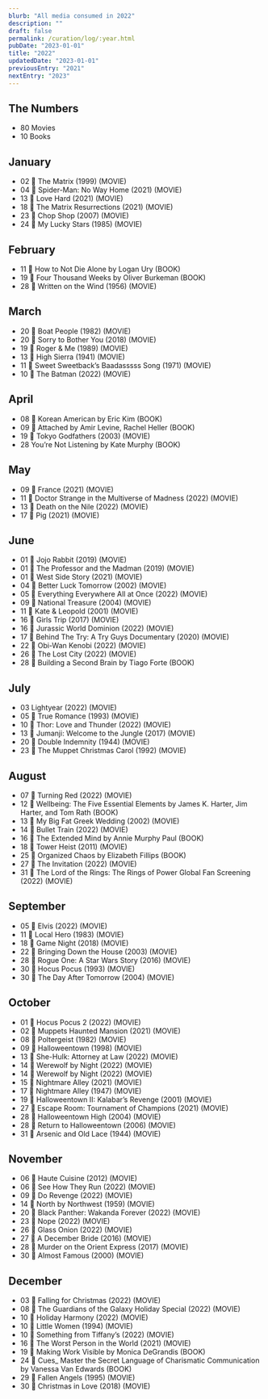 ```yaml
---
blurb: "All media consumed in 2022"
description: ""
draft: false
permalink: /curation/log/:year.html
pubDate: "2023-01-01"
title: "2022"
updatedDate: "2023-01-01"
previousEntry: "2021"
nextEntry: "2023"
---
```


## The Numbers

- 80 Movies
- 10 Books

## January

- 02 🎥 The Matrix (1999) (MOVIE)
- 04 🎥 Spider-Man: No Way Home (2021) (MOVIE)
- 13 🎥 Love Hard (2021) (MOVIE)
- 18 🎥 The Matrix Resurrections (2021) (MOVIE)
- 23 🎥 Chop Shop (2007) (MOVIE)
- 24 🎥 My Lucky Stars (1985) (MOVIE)

## February

- 11 📕 How to Not Die Alone by Logan Ury (BOOK)
- 19 📕 Four Thousand Weeks by Oliver Burkeman (BOOK)
- 28 🎥 Written on the Wind (1956) (MOVIE)

## March

- 20 🎥 Boat People (1982) (MOVIE)
- 20 🎥 Sorry to Bother You (2018) (MOVIE)
- 19 🎥 Roger & Me (1989) (MOVIE)
- 13 🎥 High Sierra (1941) (MOVIE)
- 11 🎥 Sweet Sweetback’s Baadasssss Song (1971) (MOVIE)
- 10 🎥 The Batman (2022) (MOVIE)

## April

- 08 📕 Korean American by Eric Kim (BOOK)
- 09 📕 Attached by Amir Levine, Rachel Heller (BOOK)
- 19 🎥 Tokyo Godfathers (2003) (MOVIE)
- 28 You’re Not Listening by Kate Murphy (BOOK)

## May

- 09 🎥 France (2021) (MOVIE)
- 11 🎥 Doctor Strange in the Multiverse of Madness (2022) (MOVIE)
- 13 🎥 Death on the Nile (2022) (MOVIE)
- 17 🎥 Pig (2021) (MOVIE)

## June

- 01 🎥 Jojo Rabbit (2019) (MOVIE)
- 01 🎥 The Professor and the Madman (2019) (MOVIE)
- 01 🎥 West Side Story (2021) (MOVIE)
- 04 🎥 Better Luck Tomorrow (2002) (MOVIE)
- 05 🎥 Everything Everywhere All at Once (2022) (MOVIE)
- 09 🎥 National Treasure (2004) (MOVIE)
- 11 🎥 Kate & Leopold (2001) (MOVIE)
- 16 🎥 Girls Trip (2017) (MOVIE)
- 16 🎥 Jurassic World Dominion (2022) (MOVIE)
- 17 🎥 Behind The Try: A Try Guys Documentary (2020) (MOVIE)
- 22 🎥 Obi-Wan Kenobi (2022) (MOVIE)
- 26 🎥 The Lost City (2022) (MOVIE)
- 28 📕 Building a Second Brain by Tiago Forte (BOOK)

## July

- 03 Lightyear (2022) (MOVIE)
- 05 🎥 True Romance (1993) (MOVIE)
- 10 🎥 Thor: Love and Thunder (2022) (MOVIE)
- 13 🎥 Jumanji: Welcome to the Jungle (2017) (MOVIE)
- 20 🎥 Double Indemnity (1944) (MOVIE)
- 23 🎥 The Muppet Christmas Carol (1992) (MOVIE)

## August

- 07 🎥 Turning Red (2022) (MOVIE)
- 12 📕 Wellbeing: The Five Essential Elements by James K. Harter, Jim Harter, and Tom Rath (BOOK)
- 13 🎥 My Big Fat Greek Wedding (2002) (MOVIE)
- 14 🎥 Bullet Train (2022) (MOVIE)
- 16 📕 The Extended Mind by Annie Murphy Paul (BOOK)
- 18 🎥 Tower Heist (2011) (MOVIE)
- 25 📕 Organized Chaos by Elizabeth Fillips (BOOK)
- 27 🎥 The Invitation (2022) (MOVIE)
- 31 🎥 The Lord of the Rings: The Rings of Power Global Fan Screening (2022) (MOVIE)

## September

- 05 🎥 Elvis (2022) (MOVIE)
- 11 🎥 Local Hero (1983) (MOVIE)
- 18 🎥 Game Night (2018) (MOVIE)
- 22 🎥 Bringing Down the House (2003) (MOVIE)
- 28 🎥 Rogue One: A Star Wars Story (2016) (MOVIE)
- 30 🎥 Hocus Pocus (1993) (MOVIE)
- 30 🎥 The Day After Tomorrow (2004) (MOVIE)

## October

- 01 🎥 Hocus Pocus 2 (2022) (MOVIE)
- 02 🎥 Muppets Haunted Mansion (2021) (MOVIE)
- 08 🎥 Poltergeist (1982) (MOVIE)
- 09 🎥 Halloweentown (1998) (MOVIE)
- 13 🎥 She-Hulk: Attorney at Law (2022) (MOVIE)
- 14 🎥 Werewolf by Night (2022) (MOVIE)
- 14 🎥 Werewolf by Night (2022) (MOVIE)
- 15 🎥 Nightmare Alley (2021) (MOVIE)
- 17 🎥 Nightmare Alley (1947) (MOVIE)
- 19 🎥 Halloweentown II: Kalabar’s Revenge (2001) (MOVIE)
- 27 🎥 Escape Room: Tournament of Champions (2021) (MOVIE)
- 28 🎥 Halloweentown High (2004) (MOVIE)
- 28 🎥 Return to Halloweentown (2006) (MOVIE)
- 31 🎥 Arsenic and Old Lace (1944) (MOVIE)

## November

- 06 🎥 Haute Cuisine (2012) (MOVIE)
- 06 🎥 See How They Run (2022) (MOVIE)
- 09 🎥 Do Revenge (2022) (MOVIE)
- 14 🎥 North by Northwest (1959) (MOVIE)
- 20 🎥 Black Panther: Wakanda Forever (2022) (MOVIE)
- 23 🎥 Nope (2022) (MOVIE)
- 26 🎥 Glass Onion (2022) (MOVIE)
- 27 🎥 A December Bride (2016) (MOVIE)
- 28 🎥 Murder on the Orient Express (2017) (MOVIE)
- 30 🎥 Almost Famous (2000) (MOVIE)

## December

- 03 🎥 Falling for Christmas (2022) (MOVIE)
- 08 🎥 The Guardians of the Galaxy Holiday Special (2022) (MOVIE)
- 10 🎥 Holiday Harmony (2022) (MOVIE)
- 10 🎥 Little Women (1994) (MOVIE)
- 10 🎥 Something from Tiffany’s (2022) (MOVIE)
- 16 🎥 The Worst Person in the World (2021) (MOVIE)
- 19 📕 Making Work Visible by Monica DeGrandis (BOOK)
- 24 📕 Cues\_ Master the Secret Language of Charismatic Communication by Vanessa Van Edwards (BOOK)
- 29 🎥 Fallen Angels (1995) (MOVIE)
- 30 🎥 Christmas in Love (2018) (MOVIE)
